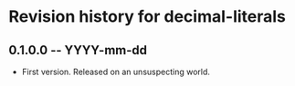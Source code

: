 # Revision history for decimal-literals

## 0.1.0.0  -- YYYY-mm-dd

* First version. Released on an unsuspecting world.

